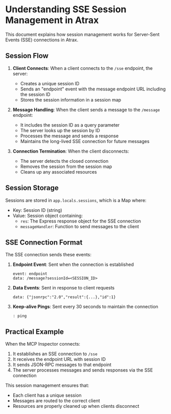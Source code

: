 # Understanding SSE Session Management in Atrax

This document explains how session management works for Server-Sent Events (SSE) connections in Atrax.

## Session Flow

1. **Client Connects**: When a client connects to the `/sse` endpoint, the server:
   - Creates a unique session ID
   - Sends an "endpoint" event with the message endpoint URL including the session ID
   - Stores the session information in a session map

2. **Message Handling**: When the client sends a message to the `/message` endpoint:
   - It includes the session ID as a query parameter
   - The server looks up the session by ID
   - Processes the message and sends a response
   - Maintains the long-lived SSE connection for future messages

3. **Connection Termination**: When the client disconnects:
   - The server detects the closed connection
   - Removes the session from the session map
   - Cleans up any associated resources

## Session Storage

Sessions are stored in `app.locals.sessions`, which is a Map where:
- Key: Session ID (string)
- Value: Session object containing:
  - `res`: The Express response object for the SSE connection
  - `messageHandler`: Function to send messages to the client

## SSE Connection Format

The SSE connection sends these events:

1. **Endpoint Event**: Sent when the connection is established
   ```
   event: endpoint
   data: /message?sessionId=<SESSION_ID>
   ```

2. **Data Events**: Sent in response to client requests
   ```
   data: {"jsonrpc":"2.0","result":{...},"id":1}
   ```

3. **Keep-alive Pings**: Sent every 30 seconds to maintain the connection
   ```
   : ping
   ```

## Practical Example

When the MCP Inspector connects:

1. It establishes an SSE connection to `/sse`
2. It receives the endpoint URL with session ID
3. It sends JSON-RPC messages to that endpoint
4. The server processes messages and sends responses via the SSE connection

This session management ensures that:
- Each client has a unique session
- Messages are routed to the correct client
- Resources are properly cleaned up when clients disconnect
